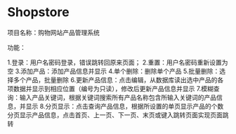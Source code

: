 # Shopstore
项目名称：购物网站产品管理系统

功能：

1.登录：用户名密码登录，错误跳转回原来页面；
2.重置：用户名密码重新设置为空 
3.添加产品：添加产品信息并显示
4.单个删除：删除单个产品
5.批量删除：选择多个产品，批量删除
6.更新产品信息：点击编辑，从数据库读出选中产品的各项数据并显示到相应位置（编号为只读），修改后更新产品信息并显示
7.模糊查询：输入产品关键词，根据关键词搜索所有产品名称包含所输入关键词的产品信息，并显示
8.分页显示：点击查询产品信息，根据所设置的单页显示产品的个数分页显示产品信息，点击首页、上一页、下一页、末页或键入跳转页面实现页面跳转
